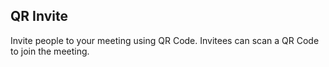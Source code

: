 ## QR Invite

Invite people to your meeting using QR Code. Invitees can scan a QR Code to join the meeting.